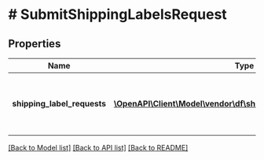 # # SubmitShippingLabelsRequest

## Properties

Name | Type | Description | Notes
------------ | ------------- | ------------- | -------------
**shipping_label_requests** | [**\OpenAPI\Client\Model\vendor\df\shipping\ShippingLabelRequest[]**](ShippingLabelRequest.md) | An array of shipping label requests to be processed. | [optional]

[[Back to Model list]](../../README.md#models) [[Back to API list]](../../README.md#endpoints) [[Back to README]](../../README.md)
